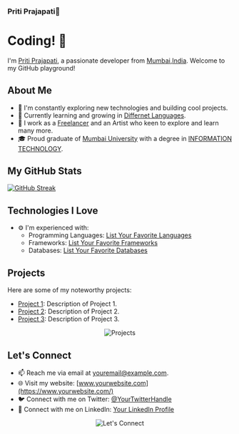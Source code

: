 ### Priti Prajapati👋

# Coding! 👋

I'm [Priti Prajapati](https://www.yourwebsite.com/), a passionate developer from [Mumbai,India](https://goo.gl/maps/9HwjyYPYtZo1YcVT6). Welcome to my GitHub playground!

<!-- About Me Section -->
## About Me

- 🚀 I'm constantly exploring new technologies and building cool projects.
- 🌱 Currently learning and growing in [Differnet Languages](#).
- 💼 I work as a [Freelancer](#) and an Artist who keen to explore and learn many more.
- 🎓 Proud graduate of [Mumbai University](#) with a degree in [INFORMATION TECHNOLOGY](#).

<!-- GitHub Stats Section -->
## My GitHub Stats

[![GitHub Streak](https://streak-stats.demolab.com/=DenverCoder1)](https://git.io/streak-stats)

<!-- Technologies I Love Section -->
## Technologies I Love

- ⚙️ I'm experienced with:
  - Programming Languages: [List Your Favorite Languages](#)
  - Frameworks: [List Your Favorite Frameworks](#)
  - Databases: [List Your Favorite Databases](#)

<!-- Projects Section -->
## Projects

Here are some of my noteworthy projects:

- [Project 1](https://github.com/YourGitHubUsername/Project1): Description of Project 1.
- [Project 2](https://github.com/YourGitHubUsername/Project2): Description of Project 2.
- [Project 3](https://github.com/YourGitHubUsername/Project3): Description of Project 3.

<p align="center">
  <img src="https://github.com/YourGitHubUsername/YourGitHubUsername/raw/main/assets/projects.gif" alt="Projects">
</p>

<!-- Let's Connect Section -->
## Let's Connect

- 📫 Reach me via email at [youremail@example.com](mailto:youremail@example.com).
- 🌐 Visit my website: [www.yourwebsite.com](https://www.yourwebsite.com/)
- 🐦 Connect with me on Twitter: [@YourTwitterHandle](https://twitter.com/YourTwitterHandle)
- 💼 Connect with me on LinkedIn: [Your LinkedIn Profile](https://www.linkedin.com/in/yourlinkedinprofile)

<p align="center">
  <img src="https://github.com/YourGitHubUsername/YourGitHubUsername/raw/main/assets/connect.gif" alt="Let's Connect">
</p>



